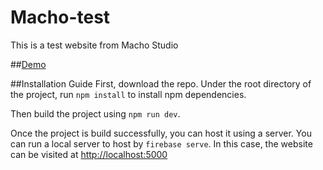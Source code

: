 # Macho-test
This is a test website from Macho Studio

##[Demo](http://macho.test.s3-website-us-west-2.amazonaws.com/#/)


##Installation Guide
First, download the repo. Under the root directory of the project, run `npm install` to install npm dependencies. 

Then build the project using `npm run dev`.

Once the project is build successfully, you can host it using a server. You can run a local server to host by 
`firebase serve`. In this case, the website can be visited at [http://localhost:5000](http://localhost:5000) 
